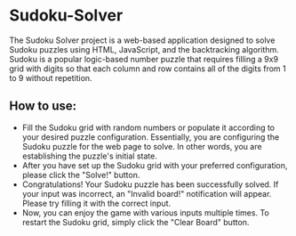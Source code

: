 # Sudoku-Solver
The Sudoku Solver project is a web-based application designed to solve Sudoku puzzles using HTML, JavaScript, and the backtracking algorithm. Sudoku is a popular logic-based number puzzle that requires filling a 9x9 grid with digits so that each column and row contains all of the digits from 1 to 9 without repetition.

## How to use:
* Fill the Sudoku grid with random numbers or populate it according to your desired puzzle configuration. Essentially, you are configuring the Sudoku puzzle for the web page to solve. In other words, you are establishing the puzzle's initial state.
* After you have set up the Sudoku grid with your preferred configuration, please click the "Solve!" button.
* Congratulations! Your Sudoku puzzle has been successfully solved. If your input was incorrect, an "Invalid board!" notification will appear. Please try filling it with the correct input.
* Now, you can enjoy the game with various inputs multiple times. To restart the Sudoku grid, simply click the "Clear Board" button.
